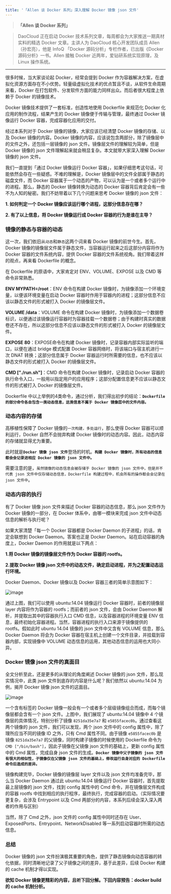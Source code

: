 ```yaml
---
title: '「Allen 谈 Docker 系列」深入理解 Docker 镜像 json 文件'
---
```


<!-- reviewed by fiona -->

>**「Allen 谈 Docker 系列」**

>DaoCloud 正在启动 Docker 技术系列文章，每周都会为大家推送一期真材实料的精选 Docker 文章。主讲人为 DaoCloud 核心开发团队成员 Allen（孙宏亮），他是 InfoQ 「Docker 源码分析」专栏作者，已出版《Docker 源码分析》一书。Allen 接触 Docker 近两年，爱钻研系统实现原理，及 Linux 操作系统。

---

很多时候，当大家谈论起 Docker，经常会提到 Docker 作为容器解决方案，在虚拟化资源方面存在不小优势。轻量级虚拟化技术的优点暂且不谈，从软件生命周期来看，Docker 在打包软件、分发软件方面的能力同样出众。而后者很大程度上依赖于 Docker 的镜像技术。

Docker 镜像技术提供了一套标准，创造性地使用 Dockerfile 来规范化 Docker 化应用的制作流程，结果产生的 Docker 镜像便于传输与管理，最终通过 Docker 镜像运行 Docker 容器，完成容器化应用的交付。

经过本系列对于 Docker 镜像的镜像，大家应该已经清楚 Docker 镜像的存储、以及 Docker 镜像的内容。Docker 镜像的内容，应该说包含两部分，除了镜像层中的文件之外，还包括一层镜像的 json 文件。镜像层文件的理解较为简单，但是 Docker 镜像的 json 文件理解起来就会稍显复杂。本文就带大家深入理解 Docker 镜像的 json 文件。

我们一直提到「通过 Docker 镜像运行 Docker 容器」，如果仔细思考这句话，可能依然会存在一些疑惑。不难的理解是，Docker 镜像层中的文件全部属于静态的磁盘文件，而 Docker 容器属于一个动态的产物，可以认为是一个或者多个运行中的进程。那么，静态的 Docker 镜像转换为动态的 Docker 容器背后肯定会有一些不为人知的秘密。我们不妨带着以下几个问题来思考 Docker 镜像的 json 文件：

**1. 如何判定一个 Docker 镜像应该运行哪个进程，这部分信息存在哪？**

**2. 有了以上信息，将 Docker 镜像运行成 Docker 容器的行为是谁在主导？**

### 镜像的静态与容器的动态

这一次，我们依旧从`动态`和`静态`这两个词来看 Docker 镜像的前世今生。首先， Docker 镜像的镜像层文件属于静态文件，当容器运行起来之后这部分内容将作为 Docker 容器的文件系统内容，提供 Docker 容器的文件系统视角。我们带着这样的观点，再来看 Dockerfile 的概念。

在 Dockerfile 的原语中，大家肯定对 ENV、VOLUME、EXPOSE 以及 CMD 等命令非常熟悉。

**ENV MYPATH=/root**：ENV 命令在构建 Docker 镜像时，为镜像添加一个环境变量，以便该环境变量在启动 Docker 容器时作用于容器内的进程；这部分信息不应该以静态文件的形式被打入 Docker 的镜像层文件。

**VOLUME /data**：VOLUME 命令在构建 Docker 镜像时，为镜像添加一个数据卷标识，以便通过该镜像运行容器时为容器挂载一个数据卷；由于构建时真实的数据卷还不存在，所以这部分信息不应该以静态文件的形式被打入 Docker 的镜像层文件。

**EXPOSE 80**：EXPOSE命令在构建 Docker 镜像时，记录容器内部实际监听的端口，以便在通过 bridge 模式配置 Docker 容器网络时，将该端口与宿主机进行一次 DNAT 转换；这部分信息属于 Docker 容器运行时所需要的信息，也不应该以静态文件的形式被打入 Docker 的镜像层文件。

**CMD ["./run.sh"]**：CMD 命令在构建 Docker 镜像时，记录启动 Docker 容器的执行命令入口，一般用以指定用户的应用程序；这部分配置信息更不应该以静态文件的形式被打入 Docker 的镜像层文件。

Dockerfile 中以上举例的4类命令，通过分析，我们得出初步的结论：<b>`Dockerfile的部分命令各自包含一类动态信息，这类信息不属于 Docker 镜像层中的文件内容。`</b>

### 动态内容的存储

高移植性保障了 Docker 镜像的`一次构建，多处运行`，那么使得 Docker 容器可以顺利运行，Docker 自然不会抛弃构建 Docker 镜像时的动态内容。因此，动态内容的存储就显得尤为重要。

此时就是<b>`Docker 镜像 json 文件`</b>登场的时机。<b>`构建 Docker 镜像时，所有动态的信息都会会记录进相应 Docker 镜像的 json 文件中。`</b>

需要注意的是，`虽然镜像的动态信息会被存储于 Docker 镜像的 json 文件中，但是并不代表 json 文件中仅存储动态信息，Dockerfile 构建过程中，机会所有的操作都会会记录在 json 文件中`。

### 动态内容的执行

有了 Docker 镜像 json 文件来描述 Docker 容器的动态信息，那么 json 文件作为 Docker 镜像的一部分，在 Docker 体系中，由哪一模块来完成 json 文件中动态信息的解析与执行呢？

如果大家清楚「每一个 Docker 容器都是 Docker Daemon 的子进程」的话，肯定会联想到 Docker Daemon。答案也正是 Docker Daemon。站在启动容器的角度上，Docker Daemon 的作用就是以下两点：

**1.将 Docker 镜像的镜像层文件作为 Docker 容器的 rootfs。**

**2.提取 Docker 镜像 json 文件中的动态文件，确定启动进程，并为之配置动态运行环境。**

Docker Daemon、Docker 镜像以及 Docker 容器三者的简单示意图如下：

![image](http://7xi8kv.com5.z0.glb.qiniucdn.com/json文件.jpg)

通过上图，我们可以使用 ubuntu:14.04 镜像运行 Docker 容器时，前者的镜像层 layer 内容将作为容器的 rootfs；而前者的 json 文件，会由 Docker Daemon 解析，并提取出其中的容器执行入口 CMD 信息，以及容器进程的环境变量 ENV 信息，最终初始化容器进程。当然，容器进程的执行入口来源于镜像提供的 rootfs。假如此时 ubuntu 14.04 镜像的 json 文件中又含有 VOLUME 信息，那么 Docker Daemon 将会为 Docker 容器在宿主机上创建一个文件目录，并挂载到容器内部，实现镜像中 VOLUME 动态信息的运用，其他动态信息的运用也大同小异。



### Docker 镜像 json 文件的真面目

全文分析至此，还是更多的从理论的角度阐述 Docker 镜像的 json 文件，那么现实情况中，此类 json 文件到底存的内容是什么呢？我们依然以 ubuntu:14.04 为例，揭开 Docker 镜像 json 文件的这面目。


![image](http://7xi8kv.com5.z0.glb.qiniucdn.com/json_details.jpg)

一个含有标签的 Docker 镜像一般会有一个或者多个层级镜像组合而成，而每个镜像层都会含有一个 json 文件。上图中，我们展现了 ubuntu:14.04 镜像中 4 个镜像层的具体情况，特别分析了镜像 `8251da35e7a7` 和 `e5855facec0b`。通过查看这两个镜像的 json 文件，我们可以发现，两个 json 文件中的 config 属性中，除了理所应当不同的镜像 ID 之外，只有 Cmd 属性不同。由于镜像 `e5855facec0b` 是镜像 `8251da35e7a7` 的父镜像，同时构建子镜像的时候使用的 Dockerfile 命令为`CMD ["/bin/bash"]`，因此子镜像在父镜像 json 文件的基础上，更新 config 属性中的 Cmd 属性，完成自身 json 文件的生成。<b>`Docker 镜像中父子镜像的 json 文件有很大的相似性，子镜像仅在父镜像 json 文件的基础上，修改运行自身对应的 Dockerfile 命令后造成的差异。`</b>

镜像构建完毕，Docker 镜像的镜像层 layer 文件以及 json 文件均准备完毕，那么当 Docker Daemon 通过此 ubuntu:14.04 镜像运行 Docker 容器时，首先提取最上层镜像的 json 文件，找到 config 属性中的 Cmd 命令，并在镜像层文件构成的容器 rootfs 中找到相应的执行程序，最终执行，完成容器的启动。（实际情况要更复杂，会涉及 Entrypoint 以及 Cmd 两部分的内容，本系列后续会深入深入两者的作用与区别）


当然，除了 Cmd 之外，json 文件的 config 属性中同时还存在 User、ExposedPorts、Entrypoint、NetworkDisabled 等一系列启动容器时所需的动态信息。


### 总结

Docker 镜像的 json 文件扮演极其重要的角色，提供了静态镜像向动态容器的转化依据，同时清晰地记录了父子镜像之间的差异，基于此差异，后续 Docker 构建的 cache 机制才得以实现。

**欲知 Docker 镜像更精彩的内容，且听下回分解。下回内容预告：docker build 的 cache 机制分析。**









